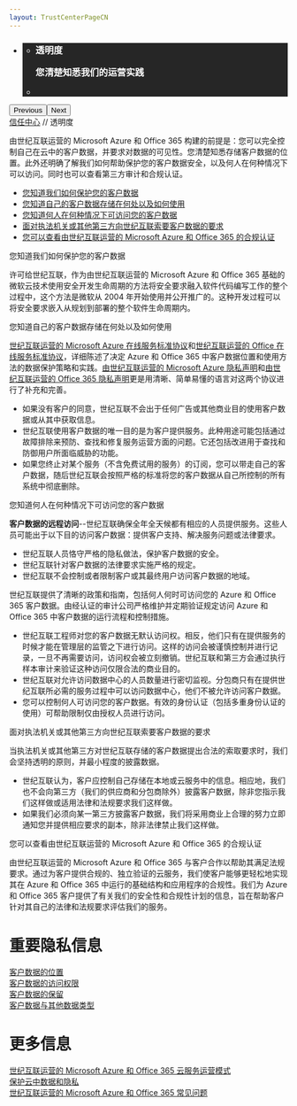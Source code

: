 ```yaml
---
layout: TrustCenterPageCN
---
```

<div class="row-fluid">
   <div class="span">
      <div>
         <div id="HeroWrapper" data-cols="1" data-view1="1" data-view2="1" data-view3="1" data-view4="1" class="row-fluid wider hero grid-container">
            <div class="span bp0-col-1-1 bp1-col-1-1 bp2-col-1-1 bp3-col-1-1">
               <div bi:type="slideshow" class="slideshow slideshow-hero hero" xmlns:bi="urn:schemas-microsoft-com:mscom:bi">
                  <ul bi:type="list" class="slides">
                     <li id="slide-1" bi:index="0" selectBi="">
                        <div class="heroitem light-foreground" bi:type="heroitem">
                           <div class="media" bi:parenttitle="t1">
                              <a href="" bi:track="False" bi:titleflag="t1" bi:index="0">
                                 <div data-picture="" data-alt="You are in control of your data" data-disable-swap-below="">
                                    <div data-src="../Images/MS-TrustCenter-Transparency-Header.jpg"></div>
                                    <noscript></noscript>
                                 </div>
                              </a>
                           </div>
                           <div class="text" bi:type="cta">
                              <div class="text-container">
                                 <div class="box" style="background: rgba(0,0,0,.85); color: #FFFFFF;">
                                    <ul bi:type="list" class="headerCaption subpageHeaderCaption">
                                       <li class="box-title">
                                          <h3 class="box-title" bi:type="title" bi:title="t1" style="color: #FFFFFF;">透明度
                                          <p>您清楚知悉我们的运营实践</p>
                                          </h3>
                                       </li>
                                       <li class="box-actions box-description"><a target="_self" class="mscom-link" href=""></a></li>
                                    </ul>
                                 </div>
                              </div>
                           </div>
                        </div>
                     </li>
                  </ul>
                  <div class="navigation international" bi:track="false">
                     <div class="grid-container settop" data-title-text="Go To Slide "></div>
                  </div>
                  <div class="prev-next" bi:track="false"><button class="prev"><span class="icon-left" aria-hidden="true"></span><span class="screen-reader-text">Previous</span></button><button class="next"><span class="icon-right" aria-hidden="true"></span><span class="screen-reader-text">Next</span></button></div>
                  <div id="play-pause" class="play-pause" style="display:none">
                     <div class="pause"><button id="pauseButton" class="pause_button"><span class="icon-pause" aria-hidden="true"></span><span class="screen-reader-text">Pause</span></button></div>
                     <div class="play"><button id="playButton" class="play_button"><span class="icon-play" aria-hidden="true"></span><span class="screen-reader-text">Play</span></button></div>
                  </div>
               </div>
            </div>
         </div>
         <div id="BreadcrumbWrapper" data-cols="1" data-view1="1" data-view2="1" data-view3="1" data-view4="1" class="row-fluid grid-container mscom-grid-container breadcrumbs">
            <div class="span bp0-col-1-1 bp1-col-1-1 bp2-col-1-1 bp3-col-1-1"><a target="_self" class="mscom-link" href="../default.html">信任中心</a> // 透明度
            </div>
         </div>
         <div id="ContentWrapper" data-cols="2" data-view1="1" data-view2="2" data-view3="2" data-view4="2" class="row-fluid subpageBody">
            <div class="span bp0-col-1-1 bp2-col-2-1 bp3-col-2-1 bp1-col-2-2">
               <p>由世纪互联运营的 Microsoft Azure 和 Office 365 构建的前提是：您可以完全控制自己在云中的客户数据，并要求对数据的可见性。您清楚知悉存储客户数据的位置。此外还明确了解我们如何帮助保护您的客户数据安全，以及何人在何种情况下可以访问。同时也可以查看第三方审计和合规认证。
               </p>
                   <ul>
                      <li><a target="_self" class="mscom-link" href="#How-we-help-secure-your-Customer-Data">您知道我们如何保护您的客户数据</a></li>
                      <li><a target="_self" class="mscom-link" href="#You_know_where">您知道自己的客户数据存储在何处以及如何使用</a></li>
                      <li><a target="_self" class="mscom-link" href="#Who-can-access-Customer-Data">您知道何人在何种情况下可访问您的客户数据</a></li>
                      <li><a target="_self" class="mscom-link" href="#When-law-enforcement-or-a-third-party-askes-for-Customer-Data">面对执法机关或其他第三方向世纪互联索要客户数据的要求</a></li>
                      <li><a target="_self" class="mscom-link" href="#You-can-review-certifications">您可以查看由世纪互联运营的 Microsoft Azure 和 Office 365 的合规认证</a></li>
                   </ul>
                   <label id="How-we-help-secure-your-Customer-Data">您知道我们如何保护您的客户数据</label>
                   <p>许可给世纪互联，作为由世纪互联运营的 Microsoft Azure 和 Office 365 基础的微软云技术使用安全开发生命周期的方法将安全要求融入软件代码编写工作的整个过程中，这个方法是微软从 2004 年开始使用并公开推广的。这种开发过程可以将安全要求嵌入从规划到部署的整个软件生命周期内。
                   </p>
                   <label id="You_know_where">您知道自己的客户数据存储在何处以及如何使用</label>
                   <p><a target="_self" class="mscom-link" href="https://www.azure.cn/support/legal/subscription-agreement">世纪互联运营的 Microsoft Azure 在线服务标准协议</a>和<a target="_self" class="mscom-link" href="http://www.21vbluecloud.com/office365/O365-AgreeWebDir/">世纪互联运营的 Office 在线服务标准协议</a>，详细陈述了决定 Azure 和 Office 365 中客户数据位置和使用方法的数据保护策略和实践。<a target="_self" class="mscom-link" href="https://www.azure.cn/support/legal/privacy-statement">由世纪互联运营的 Microsoft Azure 隐私声明</a>和<a target="_self" class="mscom-link" href="http://www.21vbluecloud.com/office365/O365-Privacy/">由世纪互联运营的 Office 365 隐私声明</a>更是用清晰、简单易懂的语言对这两个协议进行了补充和完善。</p>
                   <ul>
                      <li>如果没有客户的同意，世纪互联不会出于任何广告或其他商业目的使用客户数据或从其中获取信息。</li>
                      <li>世纪互联使用客户数据的唯一目的是为客户提供服务。此种用途可能包括通过故障排除来预防、查找和修复服务运营方面的问题。它还包括改进用于查找和防御用户所面临威胁的功能。</li>
                      <li>如果您终止对某个服务（不含免费试用的服务）的订阅，您可以带走自己的客户数据，随后世纪互联会按照严格的标准将您的客户数据从自己所控制的所有系统中彻底删除。</li>
                   </ul>
                   <label id="Who-can-access-Customer-Data">您知道何人在何种情况下可访问您的客户数据</label>
                   <p><strong>客户数据的远程访问</strong>--世纪互联确保全年全天候都有相应的人员提供服务。这些人员可能出于以下目的访问客户数据：提供客户支持、解决服务问题或法律要求。</p>
                   <ul>
                      <li>世纪互联人员恪守严格的隐私做法，保护客户数据的安全。</li>
                      <li>世纪互联针对客户数据的法律要求实施严格的规定。</li>
                      <li>世纪互联不会控制或者限制客户或其最终用户访问客户数据的地域。</li>
                   </ul>
                   <p>世纪互联提供了清晰的政策和指南，包括何人何时可访问您的 Azure 和 Office 365 客户数据。由经认证的审计公司严格维护并定期验证规定访问 Azure 和 Office 365 中客户数据的运行流程和控制措施。</p>
                   <ul>
                      <li>世纪互联工程师对您的客户数据无默认访问权。相反，他们只有在提供服务的时候才能在管理层的监管之下进行访问。这样的访问会被谨慎控制并进行记录，一旦不再需要访问，访问权会被立刻撤销。世纪互联和第三方会通过执行样本审计来验证这种访问仅限合法的商业目的。</li>
                      <li>世纪互联对允许访问数据中心的人员数量进行密切监视。分包商只有在提供世纪互联所必需的服务过程中可以访问数据中心，他们不被允许访问客户数据。</li>
                      <li>您可以控制何人可访问您的客户数据。有效的身份认证（包括多重身份认证的使用）可帮助限制仅由授权人员进行访问。</li>
                   </ul>
                   <label id="When-law-enforcement-or-a-third-party-askes-for-Customer-Data" >面对执法机关或其他第三方向世纪互联索要客户数据的要求</label>
                   <p>当执法机关或其他第三方对世纪互联存储的客户数据提出合法的索取要求时，我们会坚持透明的原则，并最小程度的披露数据。</p>
                   <ul>
                      <li>世纪互联认为，客户应控制自己存储在本地或云服务中的信息。相应地，我们也不会向第三方（我们的供应商和分包商除外）披露客户数据，除非您指示我们这样做或适用法律和法规要求我们这样做。</li>
                      <li>如果我们必须向某一第三方披露客户数据，我们将采用商业上合理的努力立即通知您并提供相应要求的副本，除非法律禁止我们这样做。</li>
                   </ul>
                   <label id="You-can-review-certifications"  >您可以查看由世纪互联运营的 Microsoft Azure 和 Office 365 的合规认证</label>
                   <p>由世纪互联运营的 Microsoft Azure 和 Office 365 与客户合作以帮助其满足法规要求。通过为客户提供合规的、独立验证的云服务，我们使客户能够更轻松地实现其在 Azure 和 Office 365 中运行的基础结构和应用程序的合规性。我们为 Azure 和 Office 365 客户提供了有关我们的安全性和合规性计划的信息，旨在帮助客户针对其自己的法律和法规要求评估我们的服务。</p>
                 </div>
            <div class="span bp0-col-1-1 bp2-col-2-1 bp3-col-2-1 bp1-col-2-2 bp0-clear bp1-clear">
               <div data-cols="1" data-view1="1" data-view2="1" data-view3="1" data-view4="1" class="row-fluid" id="key_privacy_info">
                  <div class="span bp0-col-1-1 bp1-col-1-1 bp2-col-1-1 bp3-col-1-1">
                     <h1>重要隐私信息</h1>
                     <label><a target="_self" class="mscom-link" href="../transparency/you_know_where.html">客户数据的位置</a></label><br/>
                     <label><a target="_self" class="mscom-link" href="../privacy/you-are-in-control-of-your-data.html#you_control_your_data">客户数据的访问权限</a></label><br/>
                     <label><a target="_self" class="mscom-link" href="../privacy/you-are-in-control-of-your-data.html#data_retention">客户数据的保留</a></label><br/>
                     <label><a target="_self" class="mscom-link" href="../privacy/default.html#data_other">客户数据与其他数据类型</a></label><br/>
                  </div>
               </div>
               <div id="SideBarWrapper" data-cols="1" data-view1="1" data-view2="1" data-view3="1" data-view4="1" class="row-fluid">
                  <div id="HelpfulInformation" class="span bp0-col-1-1 bp1-col-1-1 bp2-col-1-1 bp3-col-1-1">
                     <h1>更多信息</h1>
                     <label><a target="_self" class="mscom-link" href="https://wacnppe.blob.core.chinacloudapi.cn/marketing-resource/documents/Windows_Azure_and_Office_365_cloud_services_business_model_operated_by_21Vianet12.pdf">世纪互联运营的 Microsoft Azure 和 Office 365 云服务运营模式</a></label><br/>
                     <label><a target="_self" class="mscom-link" href="https://wacnstorage.blob.core.chinacloudapi.cn/marketing-resource/documents/Protecting_Data_and_Privacy_in_the_Cloud_CN_final20160125.pdf">保护云中数据和隐私</a></label><br/>
                     <label><a target="_self" class="mscom-link" href="../resources/FAQ.html">世纪互联运营的 Microsoft Azure 和 Office 365 常见问题</a></label><br/>
                  </div>
               </div>
            </div>
         </div>
      </div>
   </div>
</div>
<div class="row-fluid" data-view4="1" data-view3="1" data-view2="1" data-view1="1" data-cols="1">
   <div class="span bp0-col-1-1 bp1-col-1-1 bp2-col-1-1 bp3-col-1-1"></div>
</div>
